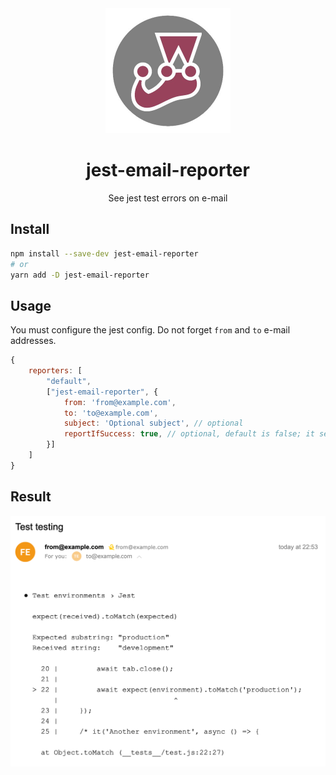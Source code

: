 <div align="center">
  <img height="200"
    src="./src/logo.jpg">
  <h1>jest-email-reporter</h1>
  <p>See jest test errors on e-mail</p>
</div>

## Install

```sh
npm install --save-dev jest-email-reporter
# or
yarn add -D jest-email-reporter
```

## Usage

You must configure the jest config. Do not forget `from` and `to` e-mail addresses.

```javascript
{
    reporters: [
        "default",
        ["jest-email-reporter", {
            from: 'from@example.com',
            to: 'to@example.com',
            subject: 'Optional subject', // optional
            reportIfSuccess: true, // optional, default is false; it send e-mail message if tests were successful
        }]
    ]
}
```

## Result

![Result image](./src/result.png)
